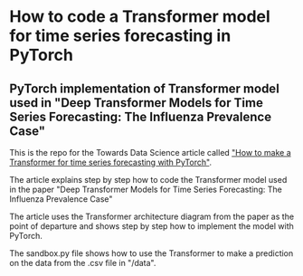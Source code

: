 # How to code a Transformer model for time series forecasting in PyTorch
## PyTorch implementation of Transformer model used in "Deep Transformer Models for Time Series Forecasting: The Influenza Prevalence Case"

This is the repo for the Towards Data Science article called ["How to make a Transformer for time series forecasting with PyTorch"](https://kaspergroesludvigsen.medium.com/how-to-make-a-pytorch-transformer-for-time-series-forecasting-69e073d4061e).

The article explains step by step how to code the Transformer model used in the paper "Deep Transformer Models for Time Series Forecasting: The Influenza Prevalence Case"

The article uses the Transformer architecture diagram from the paper as the point of departure and shows step by step how to implement the model with PyTorch.

The sandbox.py file shows how to use the Transformer to make a prediction on the data from the .csv file in "/data". 

